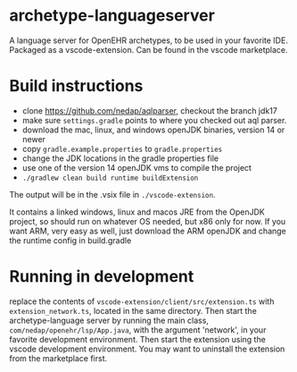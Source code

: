 # archetype-languageserver
A language server for OpenEHR archetypes, to be used in your favorite IDE. Packaged as a vscode-extension. Can be found in the vscode marketplace.

# Build instructions
- clone https://github.com/nedap/aqlparser, checkout the branch jdk17
- make sure `settings.gradle` points to where you checked out aql parser.
- download the mac, linux, and windows openJDK binaries, version 14 or newer
- copy `gradle.example.properties` to `gradle.properties`
- change the JDK locations in the gradle properties file
- use one of the version 14 openJDK vms to compile the project
- `./gradlew clean build runtime buildExtension`

The output will be in the .vsix file in `./vscode-extension`. 

It contains a linked windows, linux and macos JRE from the OpenJDK project, so should run on whatever OS needed, but x86 only for now.
If you want ARM, very easy as well, just download the ARM openJDK and change the runtime config in build.gradle

# Running in development

replace the contents of `vscode-extension/client/src/extension.ts` with `extension_network.ts`, located in the same directory. Then start the archetype-language server by running the main class, `com/nedap/openehr/lsp/App.java`, with the argument 'network', in your favorite development environment. Then start the extension using the vscode development environment. You may want to uninstall the extension from the marketplace first.

